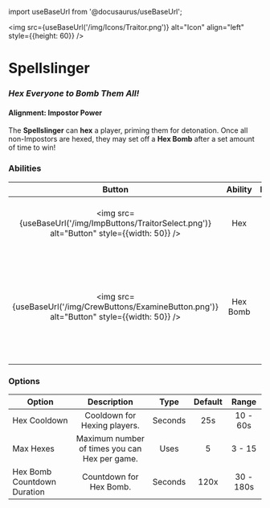 import useBaseUrl from '@docusaurus/useBaseUrl';

<img src={useBaseUrl('/img/Icons/Traitor.png')} alt="Icon" align="left" style={{height: 60}} />

# Spellslinger

### _Hex Everyone to Bomb Them All!_

#### **Alignment:** Impostor Power

The **Spellslinger** can **hex** a player, priming them for detonation. Once all non-Impostors are hexed, they may set off a **Hex Bomb** after a set amount of time to win!

### Abilities

|                                             Button                                              | Ability  |                                            Description                                            |      Type       |
| :---------------------------------------------------------------------------------------------: | :------: | :-----------------------------------------------------------------------------------------------: | :-------------: |
| <img src={useBaseUrl('/img/ImpButtons/TraitorSelect.png')} alt="Button" style={{width: 50}} />  |   Hex    |                            Hex a player, priming them for detonation.                             |  Basic Ability  |
| <img src={useBaseUrl('/img/CrewButtons/ExamineButton.png')} alt="Button" style={{width: 50}} /> | Hex Bomb | Begin the countdown for the hex bomb. If you are alive when the hex bomb triggers, impostors win! | Delayed Ability |

### Options

| Option                      |                  Description                  |  Type   | Default |   Range   |
| --------------------------- | :-------------------------------------------: | :-----: | :-----: | :-------: |
| Hex Cooldown                |         Cooldown for Hexing players.          | Seconds |   25s   | 10 - 60s  |
| Max Hexes                   | Maximum number of times you can Hex per game. |  Uses   |    5    |  3 - 15   |
| Hex Bomb Countdown Duration |            Countdown for Hex Bomb.            | Seconds |  120x   | 30 - 180s |
